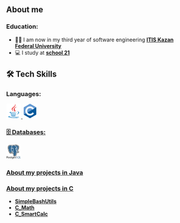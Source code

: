 ## About me
### Education:
- 👨‍🎓 I am now in my third year of software engineering **<a href='https://kpfu.ru/itis' target="_blank">ITIS Kazan Federal University </a>** 
- 💻 I study at **<a href="https://21-school.ru/">school 21</a>**

## 🛠 Tech Skills
### Languages:
<a href="https://www.java.com" target="_blank" rel="noreferrer"> <img src="https://raw.githubusercontent.com/devicons/devicon/master/icons/java/java-original.svg" alt="java" width="40" height="40"/> </a> <a href="https://www.cprogramming.com/" target="_blank" rel="noreferrer"> <img src="https://raw.githubusercontent.com/devicons/devicon/master/icons/c/c-original.svg" alt="c" width="40" height="40"/>

### 🗄️ Databases:
<a href="https://www.postgresql.org" target="_blank" rel="noreferrer"> <img src="https://raw.githubusercontent.com/devicons/devicon/master/icons/postgresql/postgresql-original-wordmark.svg" alt="postgresql" width="40" height="40"/>

### About my projects in Java

### About my projects in C
- **<a href="https://github.com/makarovaira/SimpleBashUtils">SimpleBashUtils</a>**
- **<a href="https://github.com/makarovaira/C_Math">C_Math</a>**
- **<a href="https://github.com/makarovaira/C_SmartCalc">C_SmartCalc</a>** 
